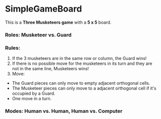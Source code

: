 # SimpleGameBoard
 This is a **Three Musketeers game** with a **5 x 5** board.
### Roles: Musketeer vs. Guard
### Rules:
1. If the 3 musketeers are in the same row or column, the Guard wins!
2. If there is no possible move for the musketeers in its turn and they are not in the same line,  Musketeers wins!
3. Move: 
- The Guard pieces can only move to empty adjacent orthogonal cells.
- The Musketeer pieces can only move to a adjacent orthogonal cell if it's occupied by a Guard.
- One move in a turn.

### Modes: Human vs. Human, Human vs. Computer
